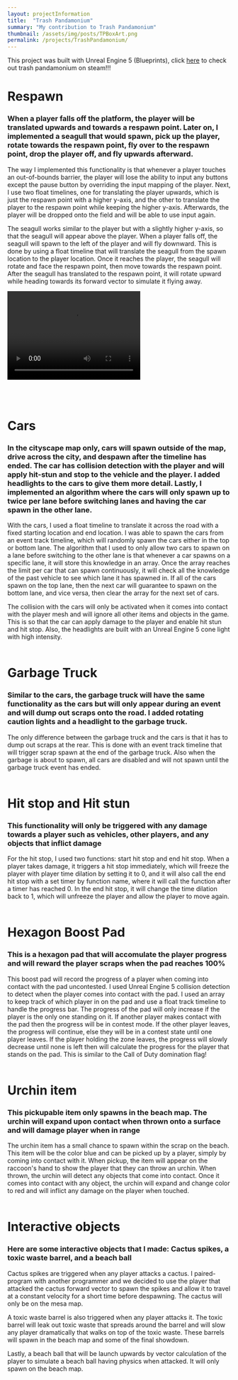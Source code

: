 ```yaml
---
layout: projectInformation
title:  "Trash Pandamonium"
summary: "My contribution to Trash Pandamonium"
thumbnail: /assets/img/posts/TPBoxArt.png
permalink: /projects/TrashPandamonium/
---
```


This project was built with Unreal Engine 5 (Blueprints), click <a href="https://store.steampowered.com/app/2900780/Trash_Pandamonium/" target="_blank">here</a> to check out trash pandamonium on steam!!!<br>

<h1>Respawn</h1>

<h3>When a player falls off the platform, the player will be translated upwards and towards a respawn point. Later on, I implemented a seagull that would spawn, pick up the player, rotate towards the respawn point, fly over to the respawn point, drop the player off, and fly upwards afterward.</h3>

The way I implemented this functionality is that whenever a player touches an out-of-bounds barrier, the player will lose the ability to input any buttons except the pause button by overriding the input mapping of the player. Next, I use two float timelines, one for translating the player upwards, which is just the respawn point with a higher y-axis, and the other to translate the player to the respawn point while keeping the higher y-axis. Afterwards, the player will be dropped onto the field and will be able to use input again.

The seagull works similar to the player but with a slightly higher y-axis, so that the seagull will appear above the player. When a player falls off, the seagull will spawn to the left of the player and will fly downward. This is done by using a float timeline that will translate the seagull from the spawn location to the player location. Once it reaches the player, the seagull will rotate and face the respawn point, then move towards the respawn point. After the seagull has translated to the respawn point, it will rotate upward while heading towards its forward vector to simulate it flying away.
<html>
    <body>
        <video width="300" height="200" controls>
            <source src="../../assets/video/Cars.mp4" type="video/mp4">
        </video>
    </body>
</html>

<br><br>

<h1>Cars</h1>

<h3>In the cityscape map only, cars will spawn outside of the map, drive across the city, and despawn after the timeline has ended. The car has collision detection with the player and will apply hit-stun and stop to the vehicle and the player. I added headlights to the cars to give them more detail. Lastly, I implemented an algorithm where the cars will only spawn up to twice per lane before switching lanes and having the car spawn in the other lane.</h3>

With the cars, I used a float timeline to translate it across the road with a fixed starting location and end location. I was able to spawn the cars from an event track timeline, which will randomly spawn the cars either in the top or bottom lane. The algorithm that I used to only allow two cars to spawn on a lane before switching to the other lane is that whenever a car spawns on a specific lane, it will store this knowledge in an array. Once the array reaches the limit per car that can spawn continuously, it will check all the knowledge of the past vehicle to see which lane it has spawned in. If all of the cars spawn on the top lane, then the next car will guarantee to spawn on the bottom lane, and vice versa, then clear the array for the next set of cars.

The collision with the cars will only be activated when it comes into contact with the player mesh and will ignore all other items and objects in the game. This is so that the car can apply damage to the player and enable hit stun and hit stop. Also, the headlights are built with an Unreal Engine 5 cone light with high intensity.<br><br>

<h1>Garbage Truck</h1>

<h3>Similar to the cars, the garbage truck will have the same functionality as the cars but will only appear during an event and will dump out scraps onto the road. I added rotating caution lights and a headlight to the garbage truck.</h3>

The only difference between the garbage truck and the cars is that it has to dump out scraps at the rear. This is done with an event track timeline that will trigger scrap spawn at the end of the garbage truck. Also when the garbage is about to spawn, all cars are disabled and will not spawn until the garbage truck event has ended.<br><br>

<h1>Hit stop and Hit stun</h1>

<h3>This functionality will only be triggered with any damage towards a player such as vehicles, other players, and any objects that inflict damage</h3>

For the hit stop, I used two functions: start hit stop and end hit stop. When a player takes damage, it triggers a hit stop immediately, which will freeze the player with player time dilation by setting it to 0, and it will also call the end hit stop with a set timer by function name, where it will call the function after a timer has reached 0. In the end hit stop, it will change the time dilation back to 1, which will unfreeze the player and allow the player to move again.<br><br>

<h1>Hexagon Boost Pad</h1>

<h3>This is a hexagon pad that will accomulate the player progress and will reward the player scraps when the pad reaches 100%</h3>

This boost pad will record the progress of a player when coming into contact with the pad uncontested. I used Unreal Engine 5 collision detection to detect when the player comes into contact with the pad. I used an array to keep track of which player in on the pad and use a float track timeline to handle the progress bar. The progress of the pad will only increase if the player is the only one standing on it. If another player makes contact with the pad then the progress will be in contest mode. If the other player leaves, the progress will continue, else they will be in a contest state until one player leaves. If the player holding the zone leaves, the progress will slowly decrease until none is left then will calculate the progress for the player that stands on the pad. This is similar to the Call of Duty domination flag!<br><br>

<h1>Urchin item</h1>

<h3>This pickupable item only spawns in the beach map. The urchin will expand upon contact when thrown onto a surface and will damage player when in range</h3>

The urchin item has a small chance to spawn within the scrap on the beach. This item will be the color blue and can be picked up by a player, simply by coming into contact with it. When pickup, the item will appear on the raccoon's hand to show the player that they can throw an urchin. When thrown, the urchin will detect any objects that come into contact. Once it comes into contact with any object, the urchin will expand and change color to red and will inflict any damage on the player when touched.<br><br>

<h1>Interactive objects</h1>

<h3>Here are some interactive objects that I made: Cactus spikes, a toxic waste barrel, and a beach ball</h3>

Cactus spikes are triggered when any player attacks a cactus. I paired-program with another programmer and we decided to use the player that attacked the cactus forward vector to spawn the spikes and allow it to travel at a constant velocity for a short time before despawning. The cactus will only be on the mesa map.

A toxic waste barrel is also triggered when any player attacks it. The toxic barrel will leak out toxic waste that spreads around the barrel and will slow any player dramatically that walks on top of the toxic waste. These barrels will spawn in the beach map and some of the final showdown.

Lastly, a beach ball that will be launch upwards by vector calculation of the player to simulate a beach ball having physics when attacked. It will only spawn on the beach map.<br><br>
